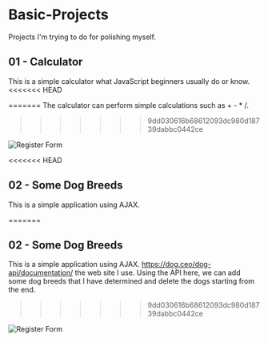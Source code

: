 # Basic-Projects

Projects I'm trying to do for polishing myself.

## 01 - Calculator

This is a simple calculator what JavaScript beginners usually do or know. 
<<<<<<< HEAD

=======
The calculator can perform simple calculations such as + - * /.
>>>>>>> 9dd030616b68612093dc980d18739dabbc0442ce

![Register Form](https://i.hizliresim.com/Q4geTB.png)


<<<<<<< HEAD

## 02 - Some Dog Breeds

This is a simple application using AJAX.

=======
## 02 - Some Dog Breeds

This is a simple application using AJAX.
https://dog.ceo/dog-api/documentation/ the web site I use. 
Using the API here, we can add some dog breeds that I have determined and delete the dogs starting from the end.
>>>>>>> 9dd030616b68612093dc980d18739dabbc0442ce

![Register Form](https://i.hizliresim.com/Id2tGK.png)


